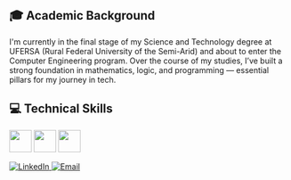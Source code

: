 
## 🎓 Academic Background

I'm currently in the final stage of my Science and Technology degree at UFERSA (Rural Federal University of the Semi-Arid) and about to enter the Computer Engineering program. Over the course of my studies, I’ve built a strong foundation in mathematics, logic, and programming — essential pillars for my journey in tech.

## 💻 Technical Skills

<img loading="lazy" src="https://cdn.jsdelivr.net/gh/devicons/devicon/icons/linux/linux-original.svg" width="40" height="40"/>
<img loading="lazy" src="https://cdn.jsdelivr.net/gh/devicons/devicon@latest/icons/c/c-original.svg" width="40" height="40" />
<img loading="lazy" src="https://cdn.jsdelivr.net/gh/devicons/devicon@latest/icons/python/python-original.svg" width="40" height="40"/>

<p align="left">
  <a href="https://www.linkedin.com/in/enthonyaraujo/" target="_blank">
    <img src="https://img.shields.io/badge/LinkedIn-0A66C2?style=for-the-badge&logo=linkedin&logoColor=white" alt="LinkedIn" />
  </a>
  <a href="mailto:enthonyaraujo01@gmail.com">
    <img src="https://img.shields.io/badge/Email-D14836?style=for-the-badge&logo=gmail&logoColor=white" alt="Email" />
  </a>
</p>
